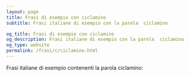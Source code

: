 ```yaml
---
layout: page
title: Frasi di esempio con ciclamino 
subtitle: Frasi italiane di esempio con la parola  ciclamino

og_title: Frasi di esempio con ciclamino 
og_description: Frasi italiane di esempio con la parola  ciclamino
og_type: website
permalink: /frasi/c/ciclamino.html
---
```


Frasi italiane di esempio contenenti la parola ciclamino:


